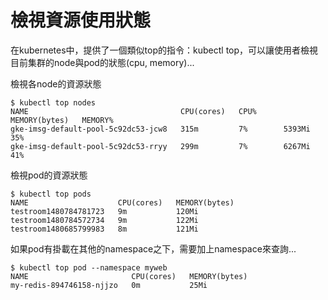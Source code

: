 # 檢視資源使用狀態

在kubernetes中，提供了一個類似top的指令：kubectl top，可以讓使用者檢視目前集群的node與pod的狀態(cpu, memory)...

檢視各node的資源狀態

```
$ kubectl top nodes
NAME                                  CPU(cores)   CPU%      MEMORY(bytes)   MEMORY%
gke-imsg-default-pool-5c92dc53-jcw8   315m         7%        5393Mi          35%
gke-imsg-default-pool-5c92dc53-rryy   299m         7%        6267Mi          41%
```

檢視pod的資源狀態

```
$ kubectl top pods
NAME                    CPU(cores)   MEMORY(bytes)
testroom1480784781723   9m           120Mi
testroom1480784572734   9m           122Mi
testroom1480685799983   8m           121Mi
```

如果pod有掛載在其他的namespace之下，需要加上namespace來查詢...

```
$ kubectl top pod --namespace myweb
NAME                       CPU(cores)   MEMORY(bytes)
my-redis-894746158-njjzo   0m           25Mi
```

